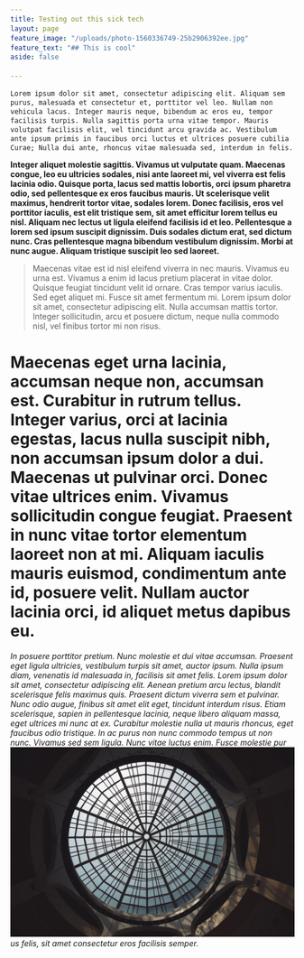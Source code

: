 ```yaml
---
title: Testing out this sick tech
layout: page
feature_image: "/uploads/photo-1560336749-25b2906392ee.jpg"
feature_text: "## This is cool"
aside: false

---
```

    Lorem ipsum dolor sit amet, consectetur adipiscing elit. Aliquam sem purus, malesuada et consectetur et, porttitor vel leo. Nullam non vehicula lacus. Integer mauris neque, bibendum ac eros eu, tempor facilisis turpis. Nulla sagittis porta urna vitae tempor. Mauris volutpat facilisis elit, vel tincidunt arcu gravida ac. Vestibulum ante ipsum primis in faucibus orci luctus et ultrices posuere cubilia Curae; Nulla dui ante, rhoncus vitae malesuada sed, interdum in felis.

**Integer aliquet molestie sagittis. Vivamus ut vulputate quam. Maecenas congue, leo eu ultricies sodales, nisi ante laoreet mi, vel viverra est felis lacinia odio. Quisque porta, lacus sed mattis lobortis, orci ipsum pharetra odio, sed pellentesque ex eros faucibus mauris. Ut scelerisque velit maximus, hendrerit tortor vitae, sodales lorem. Donec facilisis, eros vel porttitor iaculis, est elit tristique sem, sit amet efficitur lorem tellus eu nisl. Aliquam nec lectus ut ligula eleifend facilisis id et leo. Pellentesque a lorem sed ipsum suscipit dignissim. Duis sodales dictum erat, sed dictum nunc. Cras pellentesque magna bibendum vestibulum dignissim. Morbi at nunc augue. Aliquam tristique suscipit leo sed laoreet.**

> Maecenas vitae est id nisl eleifend viverra in nec mauris. Vivamus eu urna est. Vivamus a enim id lacus pretium placerat in vitae dolor. Quisque feugiat tincidunt velit id ornare. Cras tempor varius iaculis. Sed eget aliquet mi. Fusce sit amet fermentum mi. Lorem ipsum dolor sit amet, consectetur adipiscing elit. Nulla accumsan mattis tortor. Integer sollicitudin, arcu et posuere dictum, neque nulla commodo nisl, vel finibus tortor mi non risus.

# Maecenas eget urna lacinia, accumsan neque non, accumsan est. Curabitur in rutrum tellus. Integer varius, orci at lacinia egestas, lacus nulla suscipit nibh, non accumsan ipsum dolor a dui. Maecenas ut pulvinar orci. Donec vitae ultrices enim. Vivamus sollicitudin congue feugiat. Praesent in nunc vitae tortor elementum laoreet non at mi. Aliquam iaculis mauris euismod, condimentum ante id, posuere velit. Nullam auctor lacinia orci, id aliquet metus dapibus eu.

_In posuere porttitor pretium. Nunc molestie et dui vitae accumsan. Praesent eget ligula ultricies, vestibulum turpis sit amet, auctor ipsum. Nulla ipsum diam, venenatis id malesuada in, facilisis sit amet felis. Lorem ipsum dolor sit amet, consectetur adipiscing elit. Aenean pretium arcu lectus, blandit scelerisque felis maximus quis. Praesent dictum viverra sem et pulvinar. Nunc odio augue, finibus sit amet elit eget, tincidunt interdum risus. Etiam scelerisque, sapien in pellentesque lacinia, neque libero aliquam massa, eget ultrices mi nunc at ex. Curabitur molestie nulla ut mauris rhoncus, eget faucibus odio tristique. In ac purus non nunc commodo tempus ut non nunc. Vivamus sed sem ligula. Nunc vitae luctus enim. Fusce molestie pur![](/uploads/photo-1560336749-25b2906392ee.jpg)us felis, sit amet consectetur eros facilisis semper._